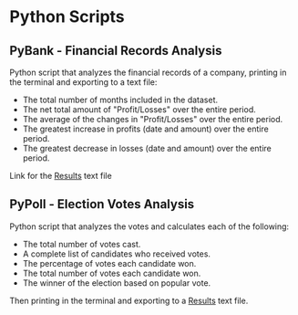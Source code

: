 # Python Scripts

## PyBank - Financial Records Analysis 
Python script that analyzes the financial records of a company, printing in the terminal and exporting to a text file:
- The total number of months included in the dataset.
- The net total amount of "Profit/Losses" over the entire period.
- The average of the changes in "Profit/Losses" over the entire period.
- The greatest increase in profits (date and amount) over the entire period.
- The greatest decrease in losses (date and amount) over the entire period.

Link for the [Results](/PyBank/analysis/result.txt) text file

## PyPoll - Election Votes Analysis
Python script that analyzes the votes and calculates each of the following:
- The total number of votes cast.
- A complete list of candidates who received votes.
- The percentage of votes each candidate won.
- The total number of votes each candidate won.
- The winner of the election based on popular vote.

Then printing in the terminal and exporting to a [Results](/PyPoll/analysis/result.txt) text file.
